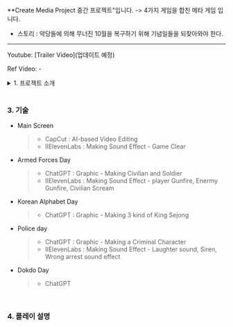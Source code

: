 **Create Media Project 중간 프로젝트"입니다.
-> 4가지 게임을 합친 메타 게임 입니다.
  - 스토리 : 악당들에 의해 무너진 10월을 복구하기 위해 기념일들을 되찾아와야 한다.
---

Youtube: [Trailer Video](업데이트 예정)

Ref Video: -
<br>

<details>
<summary>1. 프로젝트 소개</summary>
### 1. 프로젝트 소개
- Processing을 기반으로 제작된 4개의 미니 게임입니다.
<br>

### 2. 프로젝트 개요
- 제작 기간 : 2주
- 개발 도구 : Processing
- 개발 언어 : java

<div align="center">

</div>

</div?>
</details>
<br>

### 3. 기술
- Main Screen
  >- CapCut : AI-based Video Editing
  >- IIElevenLabs : Making Sound Effect - Game Clear
- Armed Forces Day
  >- ChatGPT : Graphic - Making Civilian and Soldier
  >- IIElevenLabs : Making Sound Effect - player Gunfire, Enermy Gunfire, Civilian Scream
- Korean Alphabet Day
  >- ChatGPT : Graphic - Making 3 kind of King Sejong
- Police day
  >- ChatGPT : Graphic - Making a Criminal Character
  >- IIElevenLabs : Making Sound Effect - Laughter sound, Siren, Wrong arrest sound effect
- Dokdo Day
  >- ChatGPT

<br>

### 4. 플레이 설명
